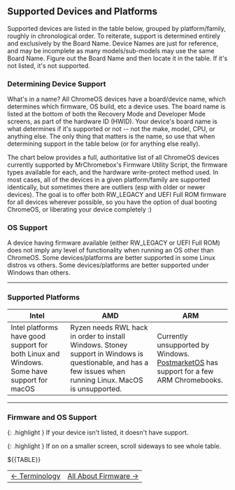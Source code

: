 <!--
NOTE - do not edit the supported-devices.md file, edit the template file in the supported-devices folder
-->

## Supported Devices and Platforms

Supported devices are listed in the table below, grouped by platform/family, roughly in chronological order. To reiterate, support is determined entirely and exclusively by the Board Name. Device Names are just for reference, and may be incomplete as many models/sub-models may use the same Board Name. Figure out the Board Name and then locate it in the table. If it's not listed, it's not supported.

### Determining Device Support

What's in a name? All ChromeOS devices have a board/device name, which determines which firmware, OS build, etc a device uses. The board name is listed at the bottom of both the Recovery Mode and Developer Mode screens, as part of the hardware ID (HWID). Your device's board name is what determines if it's supported or not -- not the make, model, CPU, or anything else. The only thing that matters is the name, so use that when determining support in the table below (or for anything else really).

The chart below provides a full, authoritative list of all ChromeOS devices currently supported by MrChromebox's Firmware Utility Script, the firmware types available for each, and the hardware write-protect method used. In most cases, all of the devices in a given platform/family are supported identically, but sometimes there are outliers (esp with older or newer devices). The goal is to offer both RW_LEGACY and UEFI Full ROM firmware for all devices wherever possible, so you have the option of dual booting ChromeOS, or liberating your device completely :)

### OS Support

A device having firmware available (either RW_LEGACY or UEFI Full ROM) does not imply any level of functionality when running an OS other than ChromeOS. Some devices/platforms are better supported in some Linux distros vs others. Some devices/platforms are better supported under Windows than others.

---------

### Supported Platforms

| Intel | AMD | ARM |
| - | - | - |
| Intel platforms have good support for both Linux and Windows. Some have support for macOS | Ryzen needs RWL hack in order to install Windows. Stoney support in Windows is questionable, and has a few issues when running Linux. MacOS is unsupported.  | Currently unsupported by Windows. [PostmarketOS](https://wiki.postmarketos.org/wiki/Chrome_OS_devices) has support for a few ARM Chromebooks. |

---------

### Firmware and OS Support

{: .highlight }
If your device isn't listed, it doesn't have support.

{: .highlight }
If on on a smaller screen, scroll sideways to see whole table.

${{TABLE}}

<table>
  <tr>
    <td class="navtable-l">
      <a href="terminology.html">← Terminology</a>
    </td>
    <td class="navtable-r">
      <a href="allaboutfirmware.html">All About Firmware →</a>
    </td>
  </tr>
</table>

